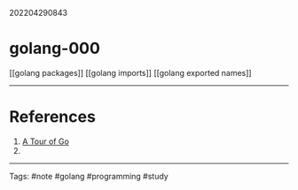 202204290843

# golang-000

[[golang packages]]
[[golang imports]]
[[golang exported names]]

---

# References

1. [A Tour of Go](https://go.dev/tour/list)
2. 


---
Tags: #note #golang #programming #study 
